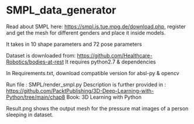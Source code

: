 # SMPL_data_generator
Read about SMPL here: https://smpl.is.tue.mpg.de/download.php, register 
and get the mesh for different genders and place it inside models. 

It takes in 10 shape parameters and 72 pose parameters 

Dataset is downloaded from: https://github.com/Healthcare-Robotics/bodies-at-rest
It requires python2.7 & dependencies 

In Requirements.txt, download compatible version for absl-py & opencv 


Run file : SMPL/render_smpl.py 
Description is further provided in : https://github.com/PacktPublishing/3D-Deep-Learning-with-Python/tree/main/chap8
Book: 3D Learning with Python

Result.png shows the output mesh for the pressure mat images of a person sleeping in dataset. 
